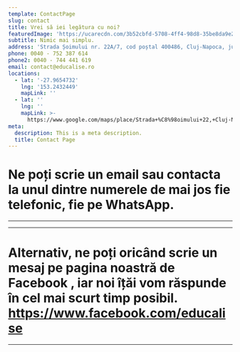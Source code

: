 ```yaml
---
template: ContactPage
slug: contact
title: Vrei să iei legătura cu noi?
featuredImage: 'https://ucarecdn.com/3b52cbfd-5708-4ff4-98d8-35be8da9e225/'
subtitle: Nimic mai simplu.
address: 'Strada Șoimului nr. 22A/7, cod poștal 400486, Cluj-Napoca, jud. Cluj'
phone: 0040 - 752 387 614
phone2: 0040 - 744 441 619
email: contact@educalise.ro
locations:
  - lat: '-27.9654732'
    lng: '153.2432449'
    mapLink: ''
  - lat: ''
    lng: ''
    mapLink: >-
      https://www.google.com/maps/place/Strada+%C8%98oimului+22,+Cluj-Napoca+400000/@46.757911,23.5929233,17z/data=!3m1!4b1!4m5!3m4!1s0x47490c2d44a40ac3:0x510a041e46b88cff!8m2!3d46.757911!4d23.595112
meta:
  description: This is a meta description.
  title: Contact Page
---
```

# **Ne poți scrie un email sau contacta la unul dintre numerele de mai jos fie telefonic, fie pe WhatsApp.** 

****

****

# **Alternativ, ne poți oricând scrie un mesaj pe pagina noastră de Facebook , iar noi îțăi vom răspunde în cel mai scurt timp posibil. https://www.facebook.com/educalise**

****
